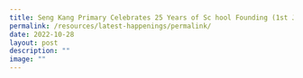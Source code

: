 ```yaml
---
title: Seng Kang Primary Celebrates 25 Years of Sc hool Founding (1st June 2022)
permalink: /resources/latest-happenings/permalink/
date: 2022-10-28
layout: post
description: ""
image: ""
---
```

